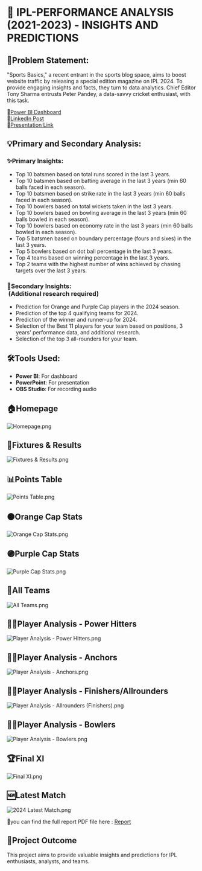 # 🏏 IPL-PERFORMANCE ANALYSIS (2021-2023) - INSIGHTS AND PREDICTIONS

## 📝Problem Statement:
"Sports Basics," a recent entrant in the sports blog space, aims to boost website traffic by releasing a special edition magazine on IPL 2024. To provide engaging insights and facts, they turn to data analytics. Chief Editor Tony Sharma entrusts Peter Pandey, a data-savvy cricket enthusiast, with this task.

🔗[Power BI Dashboard](https://lnkd.in/gCvHHx56)</br>
🔗[LinkedIn Post](https://www.linkedin.com/posts/pravesh-agarwal27_resumeprojectchallenge-datadrivendecisions-activity-7190778010944290817-rQC8?utm_source=share&utm_medium=member_desktop)</br>
🔗[Presentation Link](https://lnkd.in/dN2m-Dmh)</br>

## 💡Primary and Secondary Analysis:

### ✨Primary Insights:

- Top 10 batsmen based on total runs scored in the last 3 years.</br>
- Top 10 batsmen based on batting average in the last 3 years (min 60 balls faced in each season).</br>
- Top 10 batsmen based on strike rate in the last 3 years (min 60 balls faced in each season).</br>
- Top 10 bowlers based on total wickets taken in the last 3 years.</br>
- Top 10 bowlers based on bowling average in the last 3 years (min 60 balls bowled in each season).</br>
- Top 10 bowlers based on economy rate in the last 3 years (min 60 balls bowled in each season).</br>
- Top 5 batsmen based on boundary percentage (fours and sixes) in the last 3 years.</br>
- Top 5 bowlers based on dot ball percentage in the last 3 years.</br>
- Top 4 teams based on winning percentage in the last 3 years.</br>
- Top 2 teams with the highest number of wins achieved by chasing targets over the last 3 years.</br>

### 🌟Secondary Insights:</br>&nbsp;(Additional research required)

- Prediction for Orange and Purple Cap players in the 2024 season.</br>
- Prediction of the top 4 qualifying teams for 2024.</br>
- Prediction of the winner and runner-up for 2024.</br>
- Selection of the Best 11 players for your team based on positions, 3 years' performance data, and additional research.</br>
- Selection of the top 3 all-rounders for your team.</br>

## 🛠️Tools Used:

- **Power BI**: For dashboard
- **PowerPoint**: For presentation
- **OBS Studio**: For recording audio

## 🏠Homepage

![Homepage.png](https://github.com/Pravesh-Agarwal/IPL-Analysis/blob/main/Resources/Homepage.png)

## 📆Fixtures & Results

![Fixtures & Results.png](https://github.com/Pravesh-Agarwal/IPL-Analysis/blob/main/Resources/Fixtures%20%26%20Results.png)

## 📊Points Table

![Points Table.png](https://github.com/Pravesh-Agarwal/IPL-Analysis/blob/main/Resources/Points%20Table.png)

## 🟠Orange Cap Stats

![Orange Cap Stats.png](https://github.com/Pravesh-Agarwal/IPL-Analysis/blob/main/Resources/Orange%20Cap%20Stats.png)

## 🟣Purple Cap Stats

![Purple Cap Stats.png](https://github.com/Pravesh-Agarwal/IPL-Analysis/blob/main/Resources/Purple%20Cap%20Stats.png)

## 👥All Teams

![All Teams.png](https://github.com/Pravesh-Agarwal/IPL-Analysis/blob/main/Resources/All%20Teams.png)

## 🕵️‍♂️Player Analysis - Power Hitters

![Player Analysis - Power Hitters.png](https://github.com/Pravesh-Agarwal/IPL-Analysis/blob/main/Resources/Player%20Analysis%20-%20Power%20Hitters.png)

## 🕵️‍♂️Player Analysis - Anchors

![Player Analysis - Anchors.png](https://github.com/Pravesh-Agarwal/IPL-Analysis/blob/main/Resources/Player%20Analysis%20-%20Anchors.png)

## 🕵️‍♂️Player Analysis - Finishers/Allrounders

![Player Analysis - Allrounders (Finishers).png](https://github.com/Pravesh-Agarwal/IPL-Analysis/blob/main/Resources/Player%20Analysis%20-%20Allrounders%20(Finishers).png)

## 🕵️‍♂️Player Analysis - Bowlers

![Player Analysis - Bowlers.png](https://github.com/Pravesh-Agarwal/IPL-Analysis/blob/main/Resources/Player%20Analysis%20-%20Bowlers.png)

## 🏆Final XI

![Final XI.png](https://github.com/Pravesh-Agarwal/IPL-Analysis/blob/main/Resources/Final%20XI.png)

## 🆕Latest Match

![2024 Latest Match.png](https://github.com/Pravesh-Agarwal/IPL-Analysis/blob/main/Resources/2024%20Latest%20Match.png)

🔗you can find the full report PDF file here : [Report](https://github.com/Pravesh-Agarwal/IPL-Analysis/blob/main/Report/IPL%20Insights.pdf)

## 🎯Project Outcome

This project aims to provide valuable insights and predictions for IPL enthusiasts, analysts, and teams.

